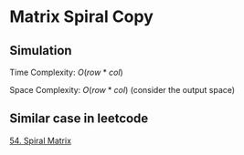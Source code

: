 # Matrix Spiral Copy

## Simulation

Time Complexity: $O(row * col)$

Space Complexity: $O(row * col)$ (consider the output space)

## Similar case in leetcode

[54. Spiral Matrix](https://leetcode.com/problems/spiral-matrix/)